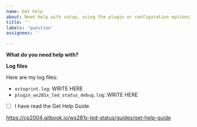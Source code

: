```yaml
---
name: Get help
about: Need help with setup, using the plugin or configuration options?
title: ''
labels: 'question'
assignees: ''

---
```


**What do you need help with?**

<!-- 
    Please include as much detail as possible in this section. Anything you think might be relevant, include it. Even the stuff that might not be.
    I respond to a high volume of issues across the OctoPrint community, providing as much information here as possible helps me help you faster.
    Thank you for your cooperation!
-->

**Log files**
<!-- ALWAYS include the logs. Even if you think they are irrelevant, please include them. Find both files in the logging panel within OctoPrint -->
Here are my log files:
* `octoprint.log`: WRITE HERE
* `plugin_ws281x_led_status_debug.log`: WRITE HERE

<!-- add an x in the box to make it [x] AFTER reading the full guide -->

* [ ] I have read the Get Help Guide 

https://cp2004.gitbook.io/ws281x-led-status/guides/get-help-guide
